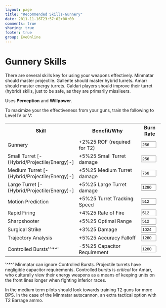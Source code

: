 ```yaml
---
layout: page
title: "Recommended Skills-Gunnery"
date: 2011-11-16T23:57:02+00:00
comments: true
sharing: true
footer: true
group: EveOnline
---
```


Gunnery Skills
=========

<a name='gun'></a>

There are several skills key for using your weapons effectively. Minmatar should master projectile. Gallente should master hybrid turrets. Amarr should master energy turrets.  Caldari players should improve their turret (hybrid) skills, just to be safe, as they are primarily missileers.

Uses **Perception** and **Willpower**. 

To maximize your the effectiveness from your guns, train the following to Level IV or V:

<table class='table'><tr>
<th width=30%>Skill</th>
<th width=40%>Benefit/Why</th>
<th colspan=2>Burn Rate</th></tr>
<tr>
<td>Gunnery</td>
<td>+2%25 ROF (required for T2)</td>
<td><input type='text' name='PW' value='256' id='PW' class='col-md-2' size='3' /></td></tr>
<tr>
<td>Small Turret [-(Hybrid/Projectile/Energy)-] </td>
<td>+5%25 Small Turret damage</td>
<td><input type='text' name='PW' value='256' id='PW' class='col-md-2' size='3' /></td></tr>
<tr>
<td>Medium Turret [-(Hybrid/Projectile/Energy)-] </td>
<td>+5%25 Medium Turret damage</td>
<td><input type='text' name='PW' value='768' id='PW' class='col-md-2' size='3' /></td></tr>
<tr>
<td>Large Turret [-(Hybrid/Projectile/Energy)-] </td>
<td>+5%25 Large Turret damage</td>
<td><input type='text' name='PW' value='1280' id='PW' class='col-md-2' size='3' /></td></tr>
<tr>
<td>Motion Prediction</td>
<td>+5%25 Turret Tracking Speed</td>
<td><input type='text' name='PW' value='512' id='PW' class='col-md-2' size='3' /></td></tr>
<tr>
<td>Rapid Firing</td>
<td>+4%25 Rate of Fire</td>
<td><input type='text' name='PW' value='512' id='PW' class='col-md-2' size='3' /></td></tr>
<tr>
<td>Sharpshooter</td>
<td>+5%25 Optimal Range</td>
<td><input type='text' name='PW' value='512' id='PW' class='col-md-2' size='3' /></td></tr>
<tr>
<td>Surgical Strike</td>
<td>+3%25 Damage</td>
<td><input type='text' name='PW' value='1024' id='PW' class='col-md-2' size='3' /></td></tr>
<tr>
<td>Trajectory Analysis</td>
<td>+5%25 Accuracy Falloff</td>
<td><input type='text' name='PW' value='1280' id='PW' class='col-md-2' size='3' /></td></tr>
<tr>
<td>Controlled Bursts'^*^'</td>
<td> -5%25 Capacitor Requirement</td>
<td><input type='text' name='PW' value='1280' id='PW' class='col-md-2' size='3' /></td></tr></table>

'^*^' Minmatar can ignore Controlled Bursts. Projectile turrets have negligible capacitor requirements. Controlled bursts is *critical* for Amarr, who culturally view their energy weapons as a means of keeping units on the front lines longer when fighting inferior races.

In the medium term pilots should look towards training T2 guns for more DPS. In the case of the Minmatar autocannon, an extra tactical option with T2 Barrage ammo.
